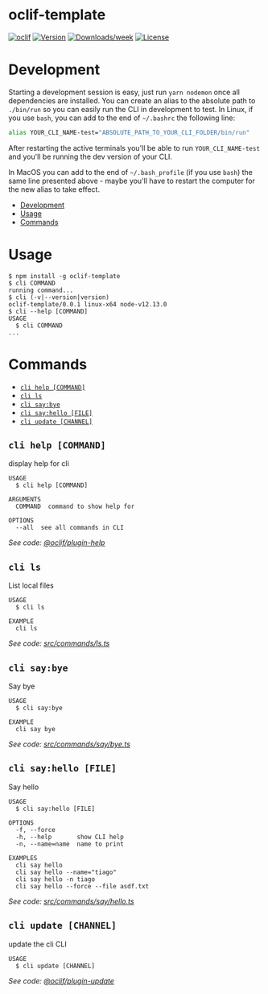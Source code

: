 oclif-template
==============

[![oclif](https://img.shields.io/badge/cli-oclif-brightgreen.svg)](https://oclif.io)
[![Version](https://img.shields.io/npm/v/oclif-template.svg)](https://npmjs.org/package/oclif-template)
[![Downloads/week](https://img.shields.io/npm/dw/oclif-template.svg)](https://npmjs.org/package/oclif-template)
[![License](https://img.shields.io/npm/l/oclif-template.svg)](https://github.com/tiagonapoli/oclif-template/blob/master/package.json)


# Development

Starting a development session is easy, just run `yarn nodemon` once all dependencies are installed. You can create an alias to the absolute path to `./bin/run` so you can easily run the CLI in development to test. In Linux, if you use `bash`, you can add to the end of `~/.bashrc` the following line:
```sh
alias YOUR_CLI_NAME-test="ABSOLUTE_PATH_TO_YOUR_CLI_FOLDER/bin/run"
```
After restarting the active terminals you'll be able to run `YOUR_CLI_NAME-test` and you'll be running the dev version of your CLI.

In MacOS you can add to the end of `~/.bash_profile` (if you use `bash`) the same line presented above - maybe you'll have to restart the computer for the new alias to take effect.

<!-- toc -->
* [Development](#development)
* [Usage](#usage)
* [Commands](#commands)
<!-- tocstop -->
# Usage
<!-- usage -->
```sh-session
$ npm install -g oclif-template
$ cli COMMAND
running command...
$ cli (-v|--version|version)
oclif-template/0.0.1 linux-x64 node-v12.13.0
$ cli --help [COMMAND]
USAGE
  $ cli COMMAND
...
```
<!-- usagestop -->
# Commands
<!-- commands -->
* [`cli help [COMMAND]`](#cli-help-command)
* [`cli ls`](#cli-ls)
* [`cli say:bye`](#cli-saybye)
* [`cli say:hello [FILE]`](#cli-sayhello-file)
* [`cli update [CHANNEL]`](#cli-update-channel)

## `cli help [COMMAND]`

display help for cli

```
USAGE
  $ cli help [COMMAND]

ARGUMENTS
  COMMAND  command to show help for

OPTIONS
  --all  see all commands in CLI
```

_See code: [@oclif/plugin-help](https://github.com/oclif/plugin-help/blob/v2.2.3/src/commands/help.ts)_

## `cli ls`

List local files

```
USAGE
  $ cli ls

EXAMPLE
  cli ls
```

_See code: [src/commands/ls.ts](https://github.com/tiagonapoli/oclif-template/blob/v0.0.1/src/commands/ls.ts)_

## `cli say:bye`

Say bye

```
USAGE
  $ cli say:bye

EXAMPLE
  cli say bye
```

_See code: [src/commands/say/bye.ts](https://github.com/tiagonapoli/oclif-template/blob/v0.0.1/src/commands/say/bye.ts)_

## `cli say:hello [FILE]`

Say hello

```
USAGE
  $ cli say:hello [FILE]

OPTIONS
  -f, --force
  -h, --help       show CLI help
  -n, --name=name  name to print

EXAMPLES
  cli say hello
  cli say hello --name="tiago"
  cli say hello -n tiago
  cli say hello --force --file asdf.txt
```

_See code: [src/commands/say/hello.ts](https://github.com/tiagonapoli/oclif-template/blob/v0.0.1/src/commands/say/hello.ts)_

## `cli update [CHANNEL]`

update the cli CLI

```
USAGE
  $ cli update [CHANNEL]
```

_See code: [@oclif/plugin-update](https://github.com/oclif/plugin-update/blob/v1.3.9/src/commands/update.ts)_
<!-- commandsstop -->
